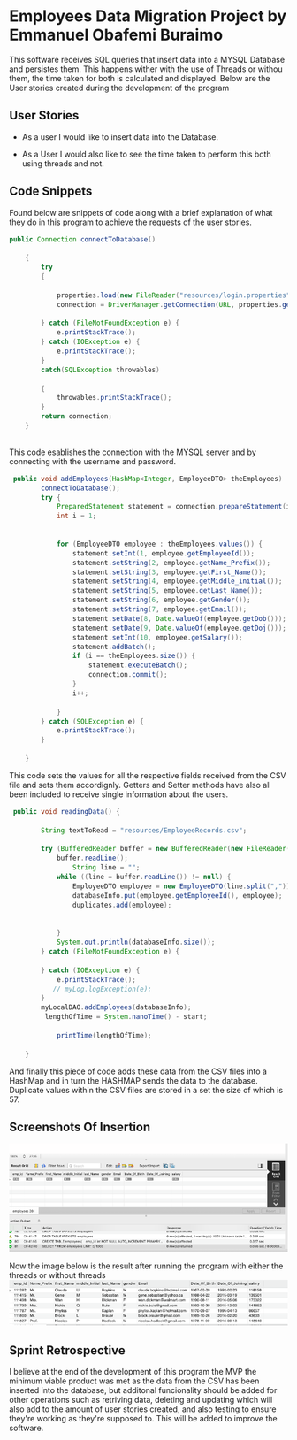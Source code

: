 # Employees Data Migration Project by Emmanuel Obafemi Buraimo

 This software receives SQL queries that insert data into a MYSQL Database and persistes them. This happens wither with the use of Threads or withou them, the time taken for both is calculated and displayed.
 Below are the User stories created during the development of the program


## User Stories
* As a user I would like to insert data into the Database.

* As a User I would also like to see the time taken to perform this both using threads and not.

## Code Snippets

Found below are snippets of code along with a brief explanation of what they do in this program to achieve the requests of the user stories.

```java
public Connection connectToDatabase()

    {
        try
        {

            properties.load(new FileReader("resources/login.properties"));
            connection = DriverManager.getConnection(URL, properties.getProperty("username") , properties.getProperty("password"));

        } catch (FileNotFoundException e) {
            e.printStackTrace();
        } catch (IOException e) {
            e.printStackTrace();
        }
        catch(SQLException throwables)

        {
            throwables.printStackTrace();
        }
        return connection;
    }
      
  ```



This code esablishes the connection with the MYSQL server and by connecting with the username and password.


```java
 public void addEmployees(HashMap<Integer, EmployeeDTO> theEmployees)  {
        connectToDatabase();
        try {
            PreparedStatement statement = connection.prepareStatement(insertEmployees);
            int i = 1;


            for (EmployeeDTO employee : theEmployees.values()) {
                statement.setInt(1, employee.getEmployeeId());
                statement.setString(2, employee.getName_Prefix());
                statement.setString(3, employee.getFirst_Name());
                statement.setString(4, employee.getMiddle_initial());
                statement.setString(5, employee.getLast_Name());
                statement.setString(6, employee.getGender());
                statement.setString(7, employee.getEmail());
                statement.setDate(8, Date.valueOf(employee.getDob()));
                statement.setDate(9, Date.valueOf(employee.getDoj()));
                statement.setInt(10, employee.getSalary());
                statement.addBatch();
                if (i == theEmployees.size()) {
                    statement.executeBatch();
                    connection.commit();
                }
                i++;

            }
        } catch (SQLException e) {
            e.printStackTrace();
        }

    }
   ```
    
    
    
    
    
This code sets the values for all the respective fields received from the CSV file and sets them accordignly. Getters and Setter methods have also all been included to receive single information about the users.


```java
 public void readingData() {

        String textToRead = "resources/EmployeeRecords.csv";

        try (BufferedReader buffer = new BufferedReader(new FileReader(textToRead))) {
            buffer.readLine();
                String line = "";
            while ((line = buffer.readLine()) != null) {
                EmployeeDTO employee = new EmployeeDTO(line.split(","));
                databaseInfo.put(employee.getEmployeeId(), employee);
                duplicates.add(employee);


            }
            System.out.println(databaseInfo.size());
        } catch (FileNotFoundException e) {

        } catch (IOException e) {
            e.printStackTrace();
           // myLog.logException(e);
        }
        myLocalDAO.addEmployees(databaseInfo);
         lengthOfTime = System.nanoTime() - start;

            printTime(lengthOfTime);

    }
   ```
And finally this piece of code adds these data from the CSV files into a HashMap and in turn the HASHMAP sends the data to the database. Duplicate values within the CSV files are stored in a set the size of which is 57.
     
     
## Screenshots Of Insertion
![Empty table before prepared statement](EmptyTable.png)

Now the image below is the result after running the program with either the threads or without threads
![Empty table before prepared statement](FullTable.png)


## Sprint Retrospective

I believe at the end of the development of this program the MVP the minimum viable product was met as the data from the CSV has been inserted into the database, but additonal funcionality should be added for other operations such as retriving data, deleting and updating which will also add to the amount of user stories created, and also testing to ensure they're working as they're supposed to. This will be added to improve the software.



     






    
     
    
     
   
   
   
   
   
   
   
   
   
   
   
   
   
   
   
   
   
   
   
   
   
   
